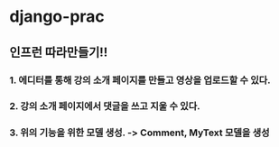 # django-prac
## 인프런 따라만들기!!
### 1. 에디터를 통해 강의 소개 페이지를 만들고 영상을 업로드할 수 있다.
### 2. 강의 소개 페이지에서 댓글을 쓰고 지울 수 있다.
### 3. 위의 기능을 위한 모델 생성. -> Comment, MyText 모델을 생성
